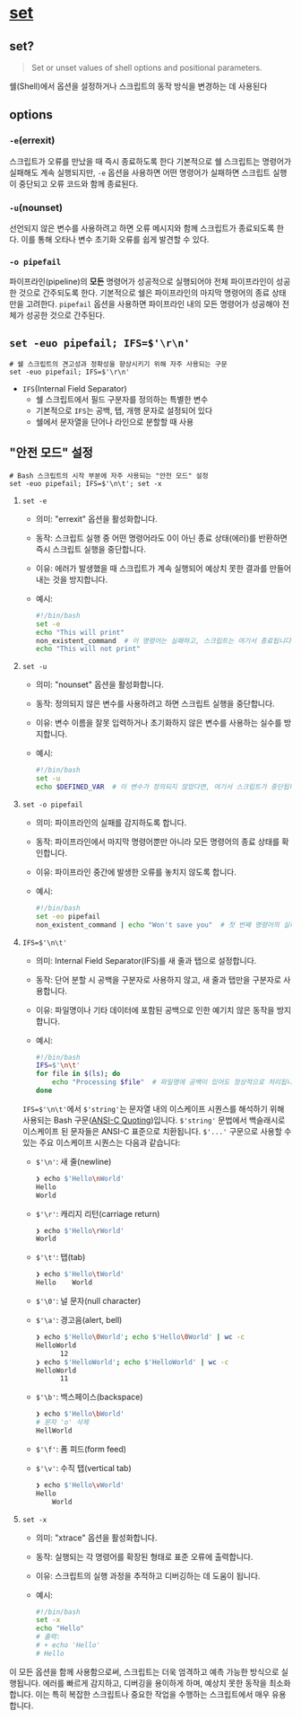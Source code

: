 # [set](https://linuxcommand.org/lc3_man_pages/seth.html)

## set?

> Set or unset values of shell options and positional parameters.

쉘(Shell)에서 옵션을 설정하거나 스크립트의 동작 방식을 변경하는 데 사용된다

## options

### `-e`(errexit)

스크립트가 오류를 만났을 때 즉시 종료하도록 한다
기본적으로 쉘 스크립트는 명령어가 실패해도 계속 실행되지만, `-e` 옵션을 사용하면 어떤 명령어가 실패하면 스크립트 실행이 중단되고 오류 코드와 함께 종료된다.

### `-u`(nounset)

선언되지 않은 변수를 사용하려고 하면 오류 메시지와 함께 스크립트가 종료되도록 한다.
이를 통해 오타나 변수 초기화 오류를 쉽게 발견할 수 있다.

### `-o pipefail`

파이프라인(pipeline)의 **모든** 명령어가 성공적으로 실행되어야 전체 파이프라인이 성공한 것으로 간주되도록 한다.
기본적으로 쉘은 파이프라인의 마지막 명령어의 종료 상태만을 고려한다.
`pipefail` 옵션을 사용하면 파이프라인 내의 모든 명령어가 성공해야 전체가 성공한 것으로 간주된다.

## `set -euo pipefail; IFS=$'\r\n'`

```shell
# 쉘 스크립트의 견고성과 정확성을 향상시키기 위해 자주 사용되는 구문
set -euo pipefail; IFS=$'\r\n'
```

- `IFS`(Internal Field Separator)
    - 쉘 스크립트에서 필드 구분자를 정의하는 특별한 변수
    - 기본적으로 `IFS`는 공백, 탭, 개행 문자로 설정되어 있다
    - 쉘에서 문자열을 단어나 라인으로 분할할 때 사용

## "안전 모드" 설정

```shell
# Bash 스크립트의 시작 부분에 자주 사용되는 "안전 모드" 설정
set -euo pipefail; IFS=$'\n\t'; set -x
```

1. `set -e`

   - 의미: "errexit" 옵션을 활성화합니다.
   - 동작: 스크립트 실행 중 어떤 명령어라도 0이 아닌 종료 상태(에러)를 반환하면 즉시 스크립트 실행을 중단합니다.
   - 이유: 에러가 발생했을 때 스크립트가 계속 실행되어 예상치 못한 결과를 만들어내는 것을 방지합니다.
   - 예시:

     ```bash
     #!/bin/bash
     set -e
     echo "This will print"
     non_existent_command  # 이 명령어는 실패하고, 스크립트는 여기서 종료됩니다.
     echo "This will not print"
     ```

2. `set -u`

   - 의미: "nounset" 옵션을 활성화합니다.
   - 동작: 정의되지 않은 변수를 사용하려고 하면 스크립트 실행을 중단합니다.
   - 이유: 변수 이름을 잘못 입력하거나 초기화하지 않은 변수를 사용하는 실수를 방지합니다.
   - 예시:

     ```bash
     #!/bin/bash
     set -u
     echo $DEFINED_VAR  # 이 변수가 정의되지 않았다면, 여기서 스크립트가 중단됩니다.
     ```

3. `set -o pipefail`

   - 의미: 파이프라인의 실패를 감지하도록 합니다.
   - 동작: 파이프라인에서 마지막 명령어뿐만 아니라 모든 명령어의 종료 상태를 확인합니다.
   - 이유: 파이프라인 중간에 발생한 오류를 놓치지 않도록 합니다.
   - 예시:

     ```bash
     #!/bin/bash
     set -eo pipefail
     non_existent_command | echo "Won't save you"  # 첫 번째 명령어의 실패로 스크립트가 중단됩니다.
     ```

4. `IFS=$'\n\t'`

   - 의미: Internal Field Separator(IFS)를 새 줄과 탭으로 설정합니다.
   - 동작: 단어 분할 시 공백을 구분자로 사용하지 않고, 새 줄과 탭만을 구분자로 사용합니다.
   - 이유: 파일명이나 기타 데이터에 포함된 공백으로 인한 예기치 않은 동작을 방지합니다.
   - 예시:

     ```bash
     #!/bin/bash
     IFS=$'\n\t'
     for file in $(ls); do
         echo "Processing $file"  # 파일명에 공백이 있어도 정상적으로 처리됩니다.
     done
     ```

    `IFS=$'\n\t'`에서 `$'string'`는 문자열 내의 이스케이프 시퀀스를 해석하기 위해 사용되는 Bash 구문([ANSI-C Quoting](https://www.gnu.org/software/bash/manual/bash.html#ANSI_002dC-Quoting))입니다.
    `$'string'` 문법에서 백슬래시로 이스케이프 된 문자들은 ANSI-C 표준으로 치환됩니다.
    `$'...'` 구문으로 사용할 수 있는 주요 이스케이프 시퀀스는 다음과 같습니다:
    - `$'\n'`: 새 줄(newline)

        ```sh
        ❯ echo $'Hello\nWorld'
        Hello
        World
        ```

    - `$'\r'`: 캐리지 리턴(carriage return)

        ```sh
        ❯ echo $'Hello\rWorld'
        World
        ```

    - `$'\t'`: 탭(tab)

        ```sh
        ❯ echo $'Hello\tWorld'
        Hello    World
        ```

    - `$'\0'`: 널 문자(null character)
    - `$'\a'`: 경고음(alert, bell)

        ```sh
        ❯ echo $'Hello\0World'; echo $'Hello\0World' | wc -c
        HelloWorld
              12
        ❯ echo $'HelloWorld'; echo $'HelloWorld' | wc -c
        HelloWorld
              11
        ```

    - `$'\b'`: 백스페이스(backspace)

        ```sh
        ❯ echo $'Hello\bWorld'
        # 문자 'o' 삭제
        HellWorld
        ```

    - `$'\f'`: 폼 피드(form feed)
    - `$'\v'`: 수직 탭(vertical tab)

        ```sh
        ❯ echo $'Hello\vWorld'
        Hello
            World
        ```

5. `set -x`

   - 의미: "xtrace" 옵션을 활성화합니다.
   - 동작: 실행되는 각 명령어를 확장된 형태로 표준 오류에 출력합니다.
   - 이유: 스크립트의 실행 과정을 추적하고 디버깅하는 데 도움이 됩니다.
   - 예시:

     ```bash
     #!/bin/bash
     set -x
     echo "Hello"
     # 출력:
     # + echo 'Hello'
     # Hello
     ```

이 모든 옵션을 함께 사용함으로써, 스크립트는 더욱 엄격하고 예측 가능한 방식으로 실행됩니다. 에러를 빠르게 감지하고, 디버깅을 용이하게 하며, 예상치 못한 동작을 최소화합니다. 이는 특히 복잡한 스크립트나 중요한 작업을 수행하는 스크립트에서 매우 유용합니다.
